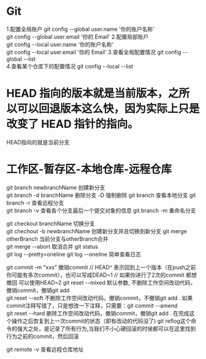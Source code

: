 # Git 
1.配置全局账户 
  git config --global user.name '你的账户名称'  
  git config --global user.email '你的 Email'
2.配置局部账户  
  git config --local user.name '你的账户名称'  
  git config --local user.email '你的 Email'
3.查看全局配置情况 
  git config --global --list  
4.查看某个仓库下的配置情况
  git config --local --list

# HEAD 指向的版本就是当前版本，之所以可以回退版本这么快，因为实际上只是改变了 HEAD 指针的指向。
  HEAD指向的就是当前分支

# 工作区-暂存区-本地仓库-远程仓库
  git branch newbranchName 创建新分支      
  git branch -d  branchName   删除分支  -D 强制删除
  git branch       查看本地分支
  git branch -r    查看远程分支          
  git branch -v    查看各个分支最后一个提交对象的信息
  git branch -m <oldbranch-name><newbranch-name> 重命名分支

  git checkout branchName  切换分支    
  git chechout -b newbranchName  创建新分支并且切换到新分支
  git merge otherBranch  当前分支与otherBranch合并   
  git merge --abort      取消合并 
  git status   
  git log --pretty=oneline  git log --oneline  简单查看日志
  

  git commit -m "xxx"
  撤销commit 
  // HEAD^ 表示回到上一个版本（在push之前你可能有多次commit），也可以写成DEAD~1
  // 如果你进行了2次的commit 都想撤回  可以使用HEAD~2
  git reset --mixed 默认参数, 不删除工作空间改动代码，撤销commit，撤销git add                 
  git reset --soft  不删除工作空间改动代码，撤销commit，不撤销git add .
                     如果commit注释写错了，只是想改一下注释，只需要：git commit --amend  
  git reset --hard  删除工作空间改动代码，撤销commit，撤销git add . 
                    在完成这个操作之后恢复到上一次commit的状态（即有改动的代码没了)
  git reflog这个命令的强大之处，是记录了所有行为,当我们不小心硬回滚的时侯都可以在这里找到行为之前的commit，然后回滚 
  
  
  git remote -v 查看远程仓库地址
